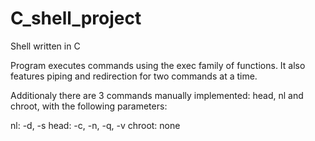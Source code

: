 # C_shell_project
Shell written in C 

Program executes commands using the exec family of functions. It also features piping and redirection for two commands at a time.

Additionaly there are 3 commands manually implemented: head, nl and chroot, with the following parameters:

nl: -d, -s
head: -c, -n, -q, -v
chroot: none
